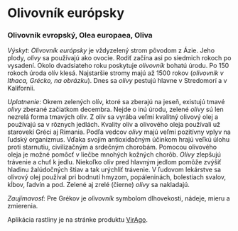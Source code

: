 Olivovník európsky
==================

### Olivovník evropský, Olea europaea, Oliva

*Výskyt*: *Olivovník európsky* je vždyzelený strom pôvodom z Ázie. Jeho plody,
*olivy* sa používajú ako ovocie. Rodiť začína asi po siedmich rokoch po
vysadení. Okolo dvadsiateho roku poskytuje *olivovník* bohatú úrodu. Po 150
rokoch úroda olív klesá. Najstaršie stromy majú až 1500 rokov (*olivovník v
Ithaca, Grécko, na obrázku*). Dnes sa *olivy* pestujú hlavne v Stredomorí a v
Kalifornii.

*Uplatnenie*: Okrem zelených olív, ktoré sa zberajú na jeseň, existujú tmavé
*olivy* zberané začiatkom decembra. Nejde o inú úrodu, zelené *olivy* sú len
nezrelá forma tmavých olív. Z olív sa vyrába veľmi kvalitný olivový olej a
používajú sa v rôznych jedlách. Kvality olív a olivového oleja používali už
starovekí Gréci aj Rimania. Podľa vedcov *olivy* majú veľmi pozitívny vplyv na
ľudský organizmus. Vďaka svojim antioxidačným účinkom hrajú veľkú úlohu proti
starnutiu, civilizačným a srdečným chorobám. Pomocou olivového oleja je možné
pomôcť v liečbe mnohých kožných chorôb. *Olivy* zlepšujú trávenie a chuť k
jedlu. Niekoľko olív pred hlavným jedlom pomôže zvýšiť hladinu žalúdočných štiav
a tak urýchliť trávenie. V ľudovom lekárstve sa olivový olej používal pri
bodnutí hmyzom, popáleninách, bolestiach svalov, kĺbov, ľadvín a pod. Zelené aj
zrelé (čierne) *olivy* sa nakladajú.

*Zaujímavosť*: Pre Grékov je *olivovník* symbolom dlhovekosti, nádeje, mieru a
zmierenia.

Aplikácia rastliny je na stránke produktu
[VirAgo](../procvi/virago).

